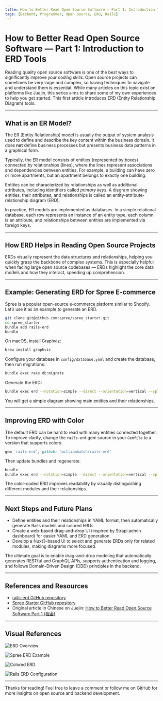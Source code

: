 ```yaml
---
title: How to Better Read Open Source Software — Part 1: Introduction to ERD Tools
tags: [Backend, Programmer, Open Source, ERD, Rails]
---
```


# How to Better Read Open Source Software — Part 1: Introduction to ERD Tools

Reading quality open source software is one of the best ways to significantly improve your coding skills. Open source projects can sometimes be very large and complex, so having techniques to navigate and understand them is essential. While many articles on this topic exist on platforms like Juejin, this series aims to share some of my own experiences to help you get started. This first article introduces ERD (Entity Relationship Diagram) tools.

---

## What is an ER Model?

The ER (Entity Relationship) model is usually the output of system analysis used to define and describe the key content within the business domain. It does **not** define business processes but presents business data patterns in a graphical form.

Typically, the ER model consists of entities (represented by boxes) connected by relationships (lines), where the lines represent associations and dependencies between entities. For example, a building can have zero or more apartments, but an apartment belongs to exactly one building.

Entities can be characterized by relationships as well as additional attributes, including identifiers called *primary keys*. A diagram showing entities, their attributes, and relationships is called an entity-attribute-relationship diagram (ERD).

In practice, ER models are implemented as databases. In a simple relational database, each row represents an instance of an entity type, each column is an attribute, and relationships between entities are implemented via foreign keys.

---

## How ERD Helps in Reading Open Source Projects

ERDs visually represent the data structures and relationships, helping you quickly grasp the backbone of complex systems. This is especially helpful when facing large open source codebases — ERDs highlight the core data models and how they interact, speeding up comprehension.

---

## Example: Generating ERD for Spree E-commerce

Spree is a popular open-source e-commerce platform similar to Shopify. Let’s use it as an example to generate an ERD.

```bash
git clone git@github.com:spree/spree_starter.git
cd spree_starter
bundle add rails-erd
bundle
```

On macOS, install Graphviz:

```bash
brew install graphviz
```

Configure your database in `config/database.yaml` and create the database, then run migrations:

```bash
bundle exec rake db:migrate
```

Generate the ERD:

```bash
bundle exec erd --notation=simple --direct --orientation=vertical --splines=ortho --connected --attributes=false
```

You will get a simple diagram showing main entities and their relationships.

---

## Improving ERD with Color

The default ERD can be hard to read with many entities connected together. To improve clarity, change the `rails-erd` gem source in your `Gemfile` to a version that supports colors:

```ruby
gem 'rails-erd', github: "williamhatch/rails-erd"
```

Then update bundles and regenerate:

```bash
bundle
bundle exec erd --notation=simple --direct --orientation=vertical --splines=ortho --connected
```

The color-coded ERD improves readability by visually distinguishing different modules and their relationships.

---

## Next Steps and Future Plans

- Define entities and their relationships in YAML format, then automatically generate Rails models and colored ERDs.
- Create a web-based drag-and-drop UI (inspired by Strapi admin dashboard) for easier YAML and ERD generation.
- Develop a Nuxt3-based UI to select and generate ERDs only for related modules, making diagrams more focused.

The ultimate goal is to enable drag-and-drop modeling that automatically generates RESTful and GraphQL APIs, supports authentication and logging, and follows Domain-Driven Design (DDD) principles in the backend.

---

## References and Resources

- [rails-erd GitHub repository](https://github.com/williamhatch/rails-erd)  
- [Spree Starter GitHub repository](https://github.com/spree/spree_starter)  
- Original article in Chinese on Juejin: [How to Better Read Open Source Software Part 1 (掘金)](https://juejin.cn/post/7037627476897431565)

---

## Visual References

![ERD Overview](https://p1-juejin.byteimg.com/tos-cn-i-k3u1fbpfcp/1d0e9fa83dc643f9ba658c96a2f45b8c~tplv-k3u1fbpfcp-zoom-in-crop-mark:1512:0:0:0.awebp)

![Spree ERD Example](https://p9-juejin.byteimg.com/tos-cn-i-k3u1fbpfcp/43f91ab75410462e9dc350ce19f53eb4~tplv-k3u1fbpfcp-zoom-in-crop-mark:1512:0:0:0.awebp)

![Colored ERD](https://p6-juejin.byteimg.com/tos-cn-i-k3u1fbpfcp/d178a03fae97415c885792f8b1ed4c71~tplv-k3u1fbpfcp-zoom-in-crop-mark:1512:0:0:0.awebp)

![Rails ERD Configuration](https://p9-juejin.byteimg.com/tos-cn-i-k3u1fbpfcp/4f919fb40ddc4dbb892121e9842c8587~tplv-k3u1fbpfcp-zoom-in-crop-mark:1512:0:0:0.awebp)

---

Thanks for reading! Feel free to leave a comment or follow me on GitHub for more insights on open source and backend development.
